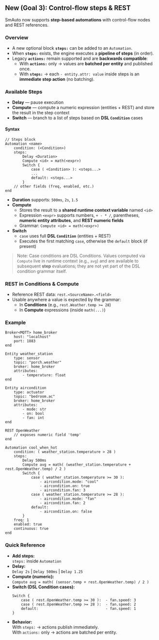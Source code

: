 ## New (Goal 3): Control-flow steps & REST

SmAuto now supports **step-based automations** with control-flow nodes and REST references.

### Overview
- A new optional block **`steps:`** can be added to an `Automation`.
- When **`steps:`** exists, the engine executes a **pipeline of steps** (in order).
- Legacy **`actions:`** remain supported and are **backwards compatible**:
  - With **`actions:`** only → values are **batched per entity** and published once.
  - With **`steps:`** → each `- entity.attr: value` inside steps is an **immediate step action** (no batching).

### Available Steps
- **Delay** — pause execution
- **Compute** — compute a numeric expression (entities + REST) and store the result in the step context
- **Switch** — branch to a list of steps based on **DSL `Condition`** cases

#### Syntax
```smauto
// Steps block
Automation <name>
    condition: (<Condition>)
    steps:
        Delay <Duration>
        Compute <id> = math(<expr>)
        Switch {
            case ( <Condition> ): <steps...>
            ...
            default: <steps...>
        }
    // other fields (freq, enabled, etc.)
end
```

- **Duration** supports: `500ms`, `2s`, `1.5`
- **Compute**
  - Stores the result to a **shared runtime context variable** named `<id>`
  - Expression `<expr>` supports numbers, `+ - * /`, parentheses, **numeric entity attributes**, and **REST numeric fields**
  - Grammar: `Compute <id> = math(<expr>)`
- **Switch**
  - `case` uses full **DSL `Condition`** (entities + REST)
  - Executes the first matching `case`, otherwise the `default` block (if present)

> Note: Case conditions are DSL Conditions. Values computed via `Compute` live in runtime context (e.g., `avg`) and are available to subsequent **step** evaluations; they are not yet part of the DSL condition grammar itself.

### REST in Conditions & Compute
- Reference REST data: `rest.<SourceName>.<field>`
- Usable anywhere a value is expected by the grammar:
  - In **Conditions** (e.g., `rest.Weather.temp >= 28`)
  - In **Compute** expressions (inside `math(...)`)

### Example
```smauto
Broker<MQTT> home_broker
    host: "localhost"
    port: 1883
end

Entity weather_station
    type: sensor
    topic: "porch.weather"
    broker: home_broker
    attributes:
        - temperature: float
end

Entity aircondition
    type: actuator
    topic: "bedroom.ac"
    broker: home_broker
    attributes:
        - mode: str
        - on: bool
        - fan: int
end

REST OpenWeather
    // exposes numeric field 'temp'
end

Automation cool_when_hot
    condition: ( weather_station.temperature > 28 )
    steps:
        Delay 500ms
        Compute avg = math( (weather_station.temperature + rest.OpenWeather.temp) / 2 )
        Switch {
            case ( weather_station.temperature >= 30 ):
                - aircondition.mode: "cool"
                - aircondition.on: true
                - aircondition.fan: 3
            case ( weather_station.temperature >= 28 ):
                - aircondition.mode: "fan"
                - aircondition.fan: 2
            default:
                - aircondition.on: false
        }
    freq: 1
    enabled: true
    continuous: true
end
```

### Quick Reference
- **Add steps:**  
  `steps:` inside `Automation`
- **Delay:**  
  `Delay 2s` | `Delay 500ms` | `Delay 1.25`
- **Compute (numeric):**  
  `Compute avg = math( (sensor.temp + rest.OpenWeather.temp) / 2 )`
- **Switch (DSL Condition cases):**
  ```smauto
  Switch {
      case ( rest.OpenWeather.temp >= 30 ):  - fan.speed: 3
      case ( rest.OpenWeather.temp >= 28 ):  - fan.speed: 2
      default:                               - fan.speed: 1
  }
  ```
- **Behavior:**  
  With `steps:` → actions publish immediately.  
  With `actions:` only → actions are batched per entity.
